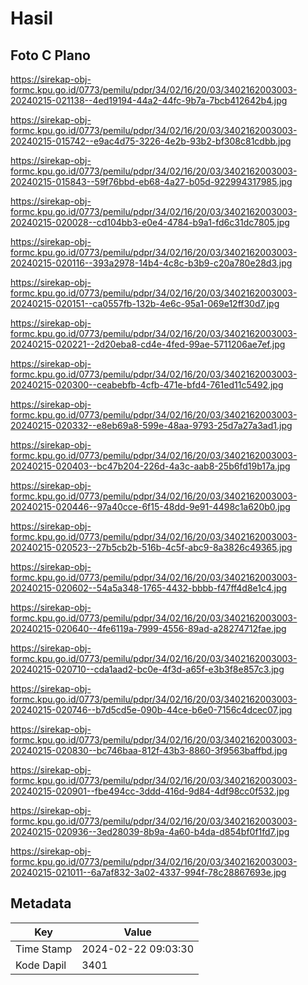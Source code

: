 # Hasil

## Foto C Plano

https://sirekap-obj-formc.kpu.go.id/0773/pemilu/pdpr/34/02/16/20/03/3402162003003-20240215-021138--4ed19194-44a2-44fc-9b7a-7bcb412642b4.jpg

https://sirekap-obj-formc.kpu.go.id/0773/pemilu/pdpr/34/02/16/20/03/3402162003003-20240215-015742--e9ac4d75-3226-4e2b-93b2-bf308c81cdbb.jpg

https://sirekap-obj-formc.kpu.go.id/0773/pemilu/pdpr/34/02/16/20/03/3402162003003-20240215-015843--59f76bbd-eb68-4a27-b05d-922994317985.jpg

https://sirekap-obj-formc.kpu.go.id/0773/pemilu/pdpr/34/02/16/20/03/3402162003003-20240215-020028--cd104bb3-e0e4-4784-b9a1-fd6c31dc7805.jpg

https://sirekap-obj-formc.kpu.go.id/0773/pemilu/pdpr/34/02/16/20/03/3402162003003-20240215-020116--393a2978-14b4-4c8c-b3b9-c20a780e28d3.jpg

https://sirekap-obj-formc.kpu.go.id/0773/pemilu/pdpr/34/02/16/20/03/3402162003003-20240215-020151--ca0557fb-132b-4e6c-95a1-069e12ff30d7.jpg

https://sirekap-obj-formc.kpu.go.id/0773/pemilu/pdpr/34/02/16/20/03/3402162003003-20240215-020221--2d20eba8-cd4e-4fed-99ae-5711206ae7ef.jpg

https://sirekap-obj-formc.kpu.go.id/0773/pemilu/pdpr/34/02/16/20/03/3402162003003-20240215-020300--ceabebfb-4cfb-471e-bfd4-761ed11c5492.jpg

https://sirekap-obj-formc.kpu.go.id/0773/pemilu/pdpr/34/02/16/20/03/3402162003003-20240215-020332--e8eb69a8-599e-48aa-9793-25d7a27a3ad1.jpg

https://sirekap-obj-formc.kpu.go.id/0773/pemilu/pdpr/34/02/16/20/03/3402162003003-20240215-020403--bc47b204-226d-4a3c-aab8-25b6fd19b17a.jpg

https://sirekap-obj-formc.kpu.go.id/0773/pemilu/pdpr/34/02/16/20/03/3402162003003-20240215-020446--97a40cce-6f15-48dd-9e91-4498c1a620b0.jpg

https://sirekap-obj-formc.kpu.go.id/0773/pemilu/pdpr/34/02/16/20/03/3402162003003-20240215-020523--27b5cb2b-516b-4c5f-abc9-8a3826c49365.jpg

https://sirekap-obj-formc.kpu.go.id/0773/pemilu/pdpr/34/02/16/20/03/3402162003003-20240215-020602--54a5a348-1765-4432-bbbb-f47ff4d8e1c4.jpg

https://sirekap-obj-formc.kpu.go.id/0773/pemilu/pdpr/34/02/16/20/03/3402162003003-20240215-020640--4fe6119a-7999-4556-89ad-a28274712fae.jpg

https://sirekap-obj-formc.kpu.go.id/0773/pemilu/pdpr/34/02/16/20/03/3402162003003-20240215-020710--cda1aad2-bc0e-4f3d-a65f-e3b3f8e857c3.jpg

https://sirekap-obj-formc.kpu.go.id/0773/pemilu/pdpr/34/02/16/20/03/3402162003003-20240215-020746--b7d5cd5e-090b-44ce-b6e0-7156c4dcec07.jpg

https://sirekap-obj-formc.kpu.go.id/0773/pemilu/pdpr/34/02/16/20/03/3402162003003-20240215-020830--bc746baa-812f-43b3-8860-3f9563baffbd.jpg

https://sirekap-obj-formc.kpu.go.id/0773/pemilu/pdpr/34/02/16/20/03/3402162003003-20240215-020901--fbe494cc-3ddd-416d-9d84-4df98cc0f532.jpg

https://sirekap-obj-formc.kpu.go.id/0773/pemilu/pdpr/34/02/16/20/03/3402162003003-20240215-020936--3ed28039-8b9a-4a60-b4da-d854bf0f1fd7.jpg

https://sirekap-obj-formc.kpu.go.id/0773/pemilu/pdpr/34/02/16/20/03/3402162003003-20240215-021011--6a7af832-3a02-4337-994f-78c28867693e.jpg


## Metadata

| Key        | Value               |
| ---------- | ------------------- |
| Time Stamp | 2024-02-22 09:03:30 |
| Kode Dapil | 3401                |



